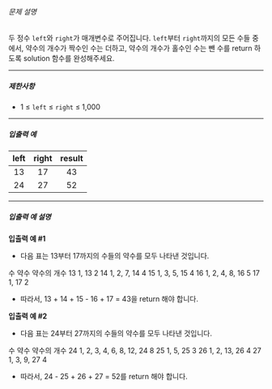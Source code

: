 ###### 문제 설명

두 정수 `left`와 `right`가 매개변수로 주어집니다. `left`부터 `right`까지의 모든 수들 중에서, 약수의 개수가 짝수인 수는 더하고, 약수의 개수가 홀수인 수는 뺀 수를 return 하도록 solution 함수를 완성해주세요.

* * *

##### 제한사항

*   1 ≤ `left` ≤ `right` ≤ 1,000

* * *

##### 입출력 예

**left**|**right**|**result**
:-----:|:-----:|:-----:
13|17|43
24|27|52

* * *

##### 입출력 예 설명

**입출력 예 #1**

*   다음 표는 13부터 17까지의 수들의 약수를 모두 나타낸 것입니다.

수	약수	약수의 개수
13	1, 13	2
14	1, 2, 7, 14	4
15	1, 3, 5, 15	4
16	1, 2, 4, 8, 16	5
17	1, 17	2

*   따라서, 13 + 14 + 15 - 16 + 17 = 43을 return 해야 합니다.

**입출력 예 #2**

*   다음 표는 24부터 27까지의 수들의 약수를 모두 나타낸 것입니다.

수	약수	약수의 개수
24	1, 2, 3, 4, 6, 8, 12, 24	8
25	1, 5, 25	3
26	1, 2, 13, 26	4
27	1, 3, 9, 27	4

*   따라서, 24 - 25 + 26 + 27 = 52를 return 해야 합니다.